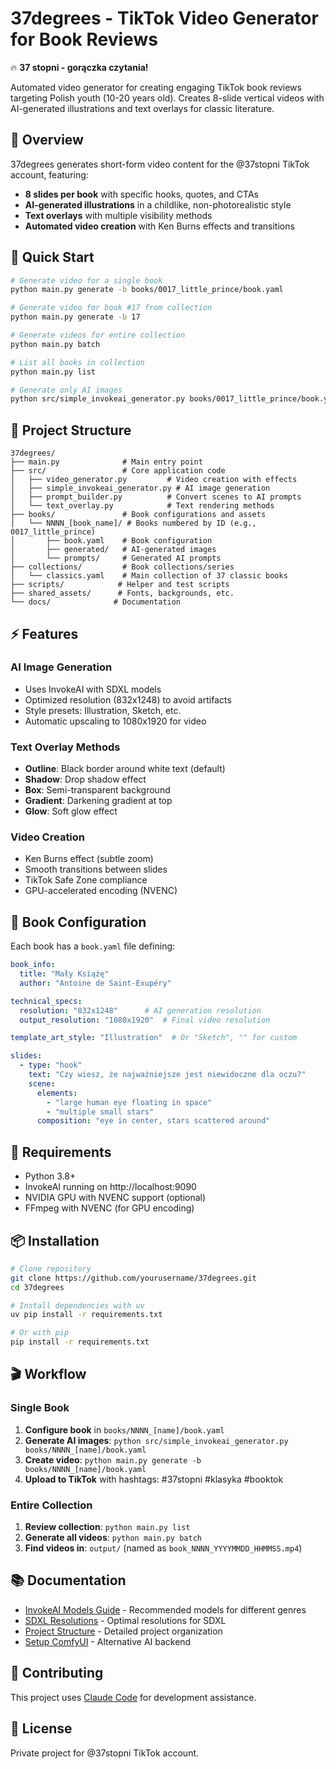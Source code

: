 # 37degrees - TikTok Video Generator for Book Reviews

🔥 **37 stopni - gorączka czytania!** 

Automated video generator for creating engaging TikTok book reviews targeting Polish youth (10-20 years old). Creates 8-slide vertical videos with AI-generated illustrations and text overlays for classic literature.

## 📖 Overview

37degrees generates short-form video content for the @37stopni TikTok account, featuring:
- **8 slides per book** with specific hooks, quotes, and CTAs
- **AI-generated illustrations** in a childlike, non-photorealistic style
- **Text overlays** with multiple visibility methods
- **Automated video creation** with Ken Burns effects and transitions

## 🚀 Quick Start

```bash
# Generate video for a single book
python main.py generate -b books/0017_little_prince/book.yaml

# Generate video for book #17 from collection
python main.py generate -b 17

# Generate videos for entire collection
python main.py batch

# List all books in collection
python main.py list

# Generate only AI images
python src/simple_invokeai_generator.py books/0017_little_prince/book.yaml
```

## 📁 Project Structure

```
37degrees/
├── main.py              # Main entry point
├── src/                 # Core application code
│   ├── video_generator.py         # Video creation with effects
│   ├── simple_invokeai_generator.py # AI image generation
│   ├── prompt_builder.py          # Convert scenes to AI prompts
│   └── text_overlay.py            # Text rendering methods
├── books/               # Book configurations and assets
│   └── NNNN_[book_name]/ # Books numbered by ID (e.g., 0017_little_prince)
│       ├── book.yaml    # Book configuration
│       ├── generated/   # AI-generated images
│       └── prompts/     # Generated AI prompts
├── collections/         # Book collections/series
│   └── classics.yaml    # Main collection of 37 classic books
├── scripts/            # Helper and test scripts
├── shared_assets/      # Fonts, backgrounds, etc.
└── docs/              # Documentation
```

## ⚡ Features

### AI Image Generation
- Uses InvokeAI with SDXL models
- Optimized resolution (832x1248) to avoid artifacts
- Style presets: Illustration, Sketch, etc.
- Automatic upscaling to 1080x1920 for video

### Text Overlay Methods
- **Outline**: Black border around white text (default)
- **Shadow**: Drop shadow effect
- **Box**: Semi-transparent background
- **Gradient**: Darkening gradient at top
- **Glow**: Soft glow effect

### Video Creation
- Ken Burns effect (subtle zoom)
- Smooth transitions between slides
- TikTok Safe Zone compliance
- GPU-accelerated encoding (NVENC)

## 📝 Book Configuration

Each book has a `book.yaml` file defining:

```yaml
book_info:
  title: "Mały Książę"
  author: "Antoine de Saint-Exupéry"

technical_specs:
  resolution: "832x1248"      # AI generation resolution
  output_resolution: "1080x1920"  # Final video resolution

template_art_style: "Illustration"  # Or "Sketch", "" for custom

slides:
  - type: "hook"
    text: "Czy wiesz, że najważniejsze jest niewidoczne dla oczu?"
    scene:
      elements:
        - "large human eye floating in space"
        - "multiple small stars"
      composition: "eye in center, stars scattered around"
```

## 🔧 Requirements

- Python 3.8+
- InvokeAI running on http://localhost:9090
- NVIDIA GPU with NVENC support (optional)
- FFmpeg with NVENC (for GPU encoding)

## 📦 Installation

```bash
# Clone repository
git clone https://github.com/yourusername/37degrees.git
cd 37degrees

# Install dependencies with uv
uv pip install -r requirements.txt

# Or with pip
pip install -r requirements.txt
```

## 🎬 Workflow

### Single Book
1. **Configure book** in `books/NNNN_[name]/book.yaml`
2. **Generate AI images**: `python src/simple_invokeai_generator.py books/NNNN_[name]/book.yaml`
3. **Create video**: `python main.py generate -b books/NNNN_[name]/book.yaml`
4. **Upload to TikTok** with hashtags: #37stopni #klasyka #booktok

### Entire Collection
1. **Review collection**: `python main.py list`
2. **Generate all videos**: `python main.py batch`
3. **Find videos in**: `output/` (named as `book_NNNN_YYYYMMDD_HHMMSS.mp4`)

## 📚 Documentation

- [InvokeAI Models Guide](docs/invoke_models_guide.md) - Recommended models for different genres
- [SDXL Resolutions](docs/sdxl_resolutions.md) - Optimal resolutions for SDXL
- [Project Structure](docs/STRUCTURE.md) - Detailed project organization
- [Setup ComfyUI](docs/setup_comfyui.md) - Alternative AI backend

## 🤝 Contributing

This project uses [Claude Code](https://claude.ai/code) for development assistance.

## 📄 License

Private project for @37stopni TikTok account.